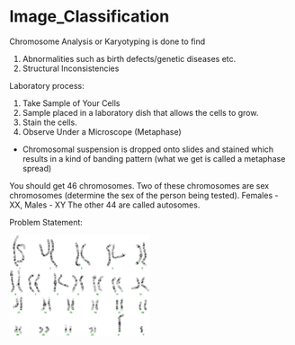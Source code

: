 # Image_Classification
Chromosome Analysis or Karyotyping is done to find  
1. Abnormalities such as birth defects/genetic diseases etc.
2. Structural Inconsistencies 

Laboratory process:
1. Take Sample of Your Cells 
2. Sample placed in a laboratory dish that allows the cells to grow.
3. Stain the cells.
4. Observe Under a Microscope (Metaphase)

* Chromosomal suspension is dropped onto slides and stained which results in a kind of banding pattern (what we get is called a metaphase spread)

You should get 46 chromosomes.
Two of these chromosomes are sex chromosomes (determine the sex of the person being tested). Females - XX, Males - XY
The other 44 are called autosomes.

Problem Statement:



<img src="Karyotyping.png" width="250">
